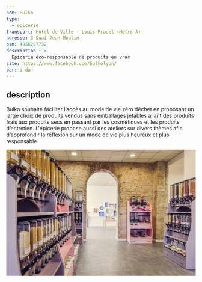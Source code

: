```yaml
---
nom: Bulko
type: 
  - epicerie
transport: Hôtel de Ville - Louis Pradel (Metro A)
adresse: 3 Quai Jean Moulin
osm: 4956297732
description : >
  Epicerie éco-responsable de produits en vrac
site: https://www.facebook.com/bulkolyon/
par: i-da
---
```


## description

Bulko souhaite faciliter l’accès au mode de vie zéro déchet en proposant un large choix de produits
vendus sans emballages jetables allant des produits frais aux produits secs en passant par les cosmétiques
et les produits d’entretien. L'épicerie propose aussi des ateliers sur divers thèmes afin d’approfondir la réflexion
sur un mode de vie plus heureux et plus responsable. 

![Bulko Zéro Déchets](./media/bulko.jpg)
